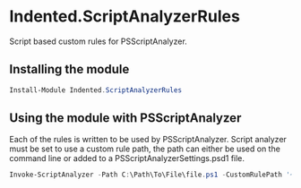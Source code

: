 # Indented.ScriptAnalyzerRules

Script based custom rules for PSScriptAnalyzer.

## Installing the module

```powershell
Install-Module Indented.ScriptAnalyzerRules
```

## Using the module with PSScriptAnalyzer

Each of the rules is written to be used by PSScriptAnalyzer. Script analyzer must be set to use a custom rule path, the path can either be used on the command line or added to a PSScriptAnalyzerSettings.psd1 file.

```powershell
Invoke-ScriptAnalyzer -Path C:\Path\To\File\file.ps1 -CustomRulePath '~\Documents\Modules\Indented.ScriptAnalyzerRules'
```
